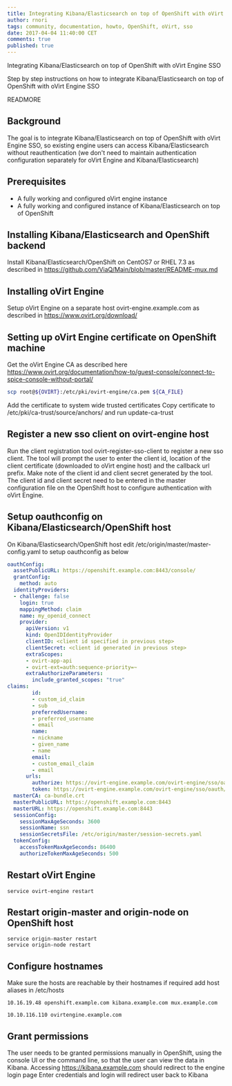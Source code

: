 ```yaml
---
title: Integrating Kibana/Elasticsearch on top of OpenShift with oVirt Engine SSO
author: rnori
tags: community, documentation, howto, OpenShift, oVirt, sso
date: 2017-04-04 11:40:00 CET
comments: true
published: true
---
```


Integrating Kibana/Elasticsearch on top of OpenShift with oVirt Engine SSO

Step by step instructions on how to integrate Kibana/Elasticsearch on top of OpenShift with oVirt Engine SSO

READMORE

## Background

The goal is to integrate Kibana/Elasticsearch on top of OpenShift with oVirt Engine SSO, so existing engine users can access Kibana/Elasticsearch without reauthentication (we don't need to maintain authentication configuration separately for oVirt Engine and Kibana/Elasticsearch) 

## Prerequisites

* A fully working and configured oVirt engine instance
* A fully working and configured instance of Kibana/Elasticsearch on top of OpenShift

## Installing Kibana/Elasticsearch and OpenShift backend

Install Kibana/Elasticsearch/OpenShift on CentOS7 or RHEL 7.3 as described in https://github.com/ViaQ/Main/blob/master/README-mux.md

## Installing oVirt Engine

Setup oVirt Engine on a separate host ovirt-engine.example.com as described in https://www.ovirt.org/download/

## Setting up oVirt Engine certificate on OpenShift machine

Get the oVirt Engine CA as described here https://www.ovirt.org/documentation/how-to/guest-console/connect-to-spice-console-without-portal/

```sh
scp root@${OVIRT}:/etc/pki/ovirt-engine/ca.pem ${CA_FILE}
```

Add the certificate to system wide trusted certificates
Copy certificate to /etc/pki/ca-trust/source/anchors/ and run update-ca-trust

## Register a new sso client on ovirt-engine host

Run the client registration tool ovirt-register-sso-client to register a new sso client. The tool will prompt the user to enter the client id, location of the client certificate (downloaded to oVirt engine host) and the callback url prefix. Make note of the client id and client secret generated by the tool. The client id and client secret need to be entered in the master configuration file on the OpenShift host to configure authentication with oVirt Engine.

## Setup oauthconfig on Kibana/Elasticsearch/OpenShift host 

On Kibana/Elasticsearch/OpenShift host edit /etc/origin/master/master-config.yaml to setup oauthconfig as below

```yaml
oauthConfig:
  assetPublicURL: https://openshift.example.com:8443/console/
  grantConfig:
    method: auto
  identityProviders:
  - challenge: false
    login: true
    mappingMethod: claim
    name: my_openid_connect
    provider:
      apiVersion: v1
      kind: OpenIDIdentityProvider
      clientID: <client id specified in previous step>
      clientSecret: <client id generated in previous step>
      extraScopes:
      - ovirt-app-api
      - ovirt-ext=auth:sequence-priority=~
      extraAuthorizeParameters:
        include_granted_scopes: "true"
claims:
        id:
        - custom_id_claim
        - sub
        preferredUsername:
        - preferred_username
        - email
        name:
        - nickname
        - given_name
        - name
        email:
        - custom_email_claim
        - email
      urls:
        authorize: https://ovirt-engine.example.com/ovirt-engine/sso/oauth/authorize
        token: https://ovirt-engine.example.com/ovirt-engine/sso/oauth/token
  masterCA: ca-bundle.crt
  masterPublicURL: https://openshift.example.com:8443
  masterURL: https://openshift.example.com:8443
  sessionConfig:
    sessionMaxAgeSeconds: 3600
    sessionName: ssn
    sessionSecretsFile: /etc/origin/master/session-secrets.yaml
  tokenConfig:
    accessTokenMaxAgeSeconds: 86400
    authorizeTokenMaxAgeSeconds: 500
```
## Restart oVirt Engine

```ssh
service ovirt-engine restart
```

## Restart origin-master and origin-node on OpenShift host

```ssh
service origin-master restart
service origin-node restart
```

## Configure hostnames

Make sure the hosts are reachable by their hostnames if required add host aliases in /etc/hosts

```config
10.16.19.48 openshift.example.com kibana.example.com mux.example.com

10.10.116.110 ovirtengine.example.com
```

## Grant permissions

The user needs to be granted permissions manually in OpenShift, using the console UI or the command line, so that the user can view the data in Kibana.
Accessing https://kibana.example.com should redirect to the engine login page
Enter credentials and login will redirect user back to Kibana


